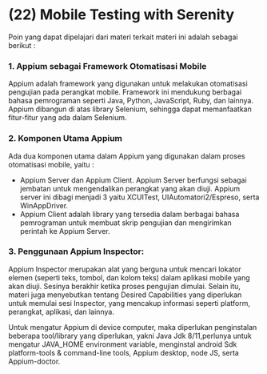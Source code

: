 # (22) Mobile Testing with Serenity
Poin yang dapat dipelajari dari materi terkait materi ini adalah sebagai berikut :

### 1. Appium sebagai Framework Otomatisasi Mobile 
Appium adalah framework yang digunakan untuk melakukan otomatisasi pengujian pada perangkat mobile. Framework ini mendukung berbagai bahasa pemrograman seperti Java, Python, JavaScript, Ruby, dan lainnya. Appium dibangun di atas library Selenium, sehingga dapat memanfaatkan fitur-fitur yang ada dalam Selenium.

### 2. Komponen Utama Appium
Ada dua komponen utama dalam Appium yang digunakan dalam proses otomatisasi mobile, yaitu :
- Appium Server dan Appium Client. 
Appium Server berfungsi sebagai jembatan untuk mengendalikan perangkat yang akan diuji. Appium server ini dibagi menjadi 3 yaitu XCUITest, UIAutomatori2/Espreso, serta WinAppDriver.
- Appium Client adalah library yang tersedia dalam berbagai bahasa pemrograman untuk membuat skrip pengujian dan mengirimkan perintah ke Appium Server.

### 3. Penggunaan Appium Inspector: 
Appium Inspector merupakan alat yang berguna untuk mencari lokator elemen (seperti teks, tombol, dan kolom teks) dalam aplikasi mobile yang akan diuji. Sesinya berakhir ketika proses pengujian dimulai. Selain itu, materi juga menyebutkan tentang Desired Capabilities yang diperlukan untuk memulai sesi Inspector, yang mencakup informasi seperti platform, perangkat, aplikasi, dan lainnya.

Untuk mengatur Appium di device computer, maka diperlukan penginstalan beberapa tool/library yang diperlukan, yakni Java Jdk 8/11,perlunya untuk mengatur JAVA_HOME environment variable, menginstal android Sdk platform-tools & command-line tools, Appium desktop, node JS, serta Appium-doctor.
